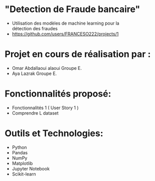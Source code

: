 # "Detection de Fraude bancaire" 
- Utilisation des modèles de machine learning pour la détection des fraudes
- https://github.com/users/FRANCESO222/projects/1


# Projet en cours de réalisation par :
- Omar Abdallaoui alaoui Groupe E.
- Aya Lazrak Groupe E.

# Fonctionnalités proposé:
- Fonctionnalités 1 ( User Story 1 )
- Comprendre L dataset 

# Outils et  Technologies:
- Python
- Pandas
- NumPy
- Matplotlib
- Jupyter Notebook
- Scikit-learn


